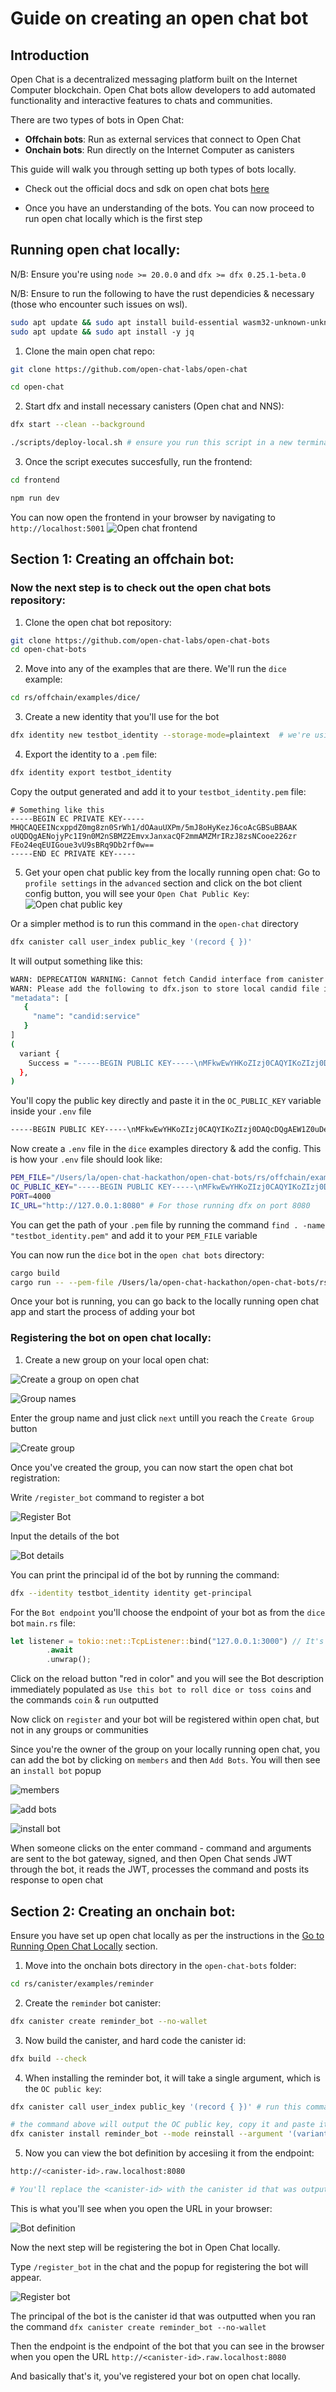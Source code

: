 # Guide on creating an open chat bot

## Introduction
Open Chat is a decentralized messaging platform built on the Internet Computer blockchain. Open Chat bots allow developers to add automated functionality and interactive features to chats and communities.

There are two types of bots in Open Chat:
- **Offchain bots**: Run as external services that connect to Open Chat
- **Onchain bots**: Run directly on the Internet Computer as canisters

This guide will walk you through setting up both types of bots locally.

- Check out the official docs and sdk on open chat bots [here](https://github.com/open-chat-labs/open-chat-bots?tab=readme-ov-file#open-chat-bots)

- Once you have an understanding of the bots. You can now proceed to run open chat locally which is the first step 

## Running open chat locally: 

N/B: Ensure you're using ``node >= 20.0.0`` and ``dfx >= dfx 0.25.1-beta.0`` 

N/B: Ensure to run the following to have the rust dependicies & necessary (those who encounter such issues on wsl).
```bash
sudo apt update && sudo apt install build-essential wasm32-unknown-unknown clang lld
sudo apt update && sudo apt install -y jq
```

1. Clone the main open chat repo: 
```bash
git clone https://github.com/open-chat-labs/open-chat 

cd open-chat
``` 

2. Start dfx and install necessary canisters (Open chat and NNS): 
```bash 
dfx start --clean --background 

./scripts/deploy-local.sh # ensure you run this script in a new terminal, different from the one you used to run dfx start
``` 

3. Once the script executes succesfully, run the frontend: 
```bash 
cd frontend 

npm run dev 
``` 

You can now open the frontend in your browser by navigating to ``http://localhost:5001``
![Open chat frontend](./images/open-chat-frontend.png)

## Section 1: Creating an offchain bot: 

### Now the next step is to check out the open chat bots repository:

1. Clone the open chat bot repository: 
```bash 
git clone https://github.com/open-chat-labs/open-chat-bots
cd open-chat-bots
```

2. Move into any of the examples that are there. We'll run the ``dice`` example: 
```bash 
cd rs/offchain/examples/dice/
``` 

3. Create a new identity that you'll use for the bot
```bash 
dfx identity new testbot_identity --storage-mode=plaintext  # we're using plaintext mode to be able to see the seed phrase 
```

4. Export the identity to a ``.pem`` file: 
```bash 
dfx identity export testbot_identity
```

Copy the output generated and add it to your ``testbot_identity.pem`` file: 
```pem 
# Something like this
-----BEGIN EC PRIVATE KEY-----
MHQCAQEEINcxppdZ0mg8zn0SrWh1/dOAauUXPm/5mJ8oHyKezJ6coAcGBSuBBAAK
oUQDQgAENojyPc1I9n0M2nSBMZ2EmvxJanxacQF2mmAMZMrIRzJ8zsNCooe226zr
FEo24eqEUIGoue3vU9sBRq9Db2rf0w==
-----END EC PRIVATE KEY-----
```


5. Get your open chat public key from the locally running open chat: 
Go to ``profile settings`` in the ``advanced`` section and click on the bot client config button, you will see your ``Open Chat Public Key``: 
![Open chat public key](./images/bot-client-config.png)

Or a simpler method is to run this command in the ``open-chat`` directory
```bash 
dfx canister call user_index public_key '(record { })'
``` 

It will output something like this: 
```bash 
WARN: DEPRECATION WARNING: Cannot fetch Candid interface from canister metadata, reading Candid interface from the local build artifact. In a future dfx release, we will only read candid interface from canister metadata.
WARN: Please add the following to dfx.json to store local candid file into metadata:
"metadata": [
   {
     "name": "candid:service"
   }
]
(
  variant {
    Success = "-----BEGIN PUBLIC KEY-----\nMFkwEwYHKoZIzj0CAQYIKoZIzj0DAQcDQgAEW1Z0uDeQiWdgxlpsjmAfjPlSKtZT\nT1/7A3xcYeMq3mhUE4PHqLu4D+tdsE5ga+0jyh8PgfsnFBmxNE+F+nr2eg==\n-----END PUBLIC KEY-----\n"
  },
)
``` 

You'll copy the public key directly and paste it in the ``OC_PUBLIC_KEY`` variable inside your ``.env`` file
```bash
-----BEGIN PUBLIC KEY-----\nMFkwEwYHKoZIzj0CAQYIKoZIzj0DAQcDQgAEW1Z0uDeQiWdgxlpsjmAfjPlSKtZT\nT1/7A3xcYeMq3mhUE4PHqLu4D+tdsE5ga+0jyh8PgfsnFBmxNE+F+nr2eg==\n-----END PUBLIC KEY-----\n
``` 

Now create a ``.env`` file in the ``dice`` examples directory  & add the config. This is how your ``.env`` file should look like: 
```bash 
PEM_FILE="/Users/la/open-chat-hackathon/open-chat-bots/rs/offchain/examples/dice/testbot_identity.pem" 
OC_PUBLIC_KEY="-----BEGIN PUBLIC KEY-----\nMFkwEwYHKoZIzj0CAQYIKoZIzj0DAQcDQgAEqFYOW8Y0i+j1JWf1taO34MoDXSkQ\n1PgtMPIYogRQjSFj3NCfc6ZvlPNj8XHv8fPVvm42AOKqWDJ1aNP1e/ggVQ==\n-----END PUBLIC KEY-----\n"
PORT=4000
IC_URL="http://127.0.0.1:8080" # For those running dfx on port 8080 
```

You can get the path of your ``.pem`` file by running the command ``find . -name "testbot_identity.pem"`` and add it to your ``PEM_FILE`` variable

You can now run the ``dice`` bot in the ``open chat bots`` directory: 

```bash 
cargo build
cargo run -- --pem-file /Users/la/open-chat-hackathon/open-chat-bots/rs/offchain/examples/dice/testbot_identity.pem # remember this is the relative path of your .pem file
```

Once your bot is running, you can go back to the locally running open chat app and start the process of adding your bot


### Registering the bot on open chat locally: 

1. Create a new group on your local open chat: 

![Create a group on open chat](./images/create-group.png)

![Group names](./images/GroupName.png)

Enter the group name and just click ``next`` untill you reach the ``Create Group`` button

![Create group](./images/creategroup.png)

Once you've created the group, you can now start the open chat bot registration: 

Write ``/register_bot`` command to register a bot

![Register Bot](./images/register-bot.png)

Input the details of the bot

![Bot details](./images/register-bot-popup.png)

You can print the principal id of the bot by running the command: 
```bash 
dfx --identity testbot_identity identity get-principal
```

For the ``Bot endpoint`` you'll choose the endpoint of your bot as from the ``dice`` bot ``main.rs`` file: 
```rust
let listener = tokio::net::TcpListener::bind("127.0.0.1:3000") // It's here 
        .await
        .unwrap();
```

Click on the reload button "red in color" and you will see the Bot description immediately populated as ``Use this bot to roll dice or toss coins`` and the commands 
``coin`` & ``run`` outputted 

Now click on ``register`` and your bot will be registered within open chat, but not in any groups or communities 

Since you're the owner of the group on your locally running open chat, you can add the bot by clicking on ``members`` and then ``Add Bots``. You will then see an ``install bot`` popup 

![members](./images/members.png)

![add bots](./images/add-bots.png)

![install bot](./images/install-bot.png)

When someone clicks on the enter command - command and arguments are sent to the bot gateway, signed, and then Open Chat sends JWT through the bot, it reads the JWT, processes the command and posts its response to open chat

## Section 2: Creating an onchain bot: 

Ensure you have set up open chat locally as per the instructions in the [Go to Running Open Chat Locally](#running-open-chat-locally) section.

1. Move into the onchain bots directory in the ``open-chat-bots`` folder: 
```bash 
cd rs/canister/examples/reminder
```

2. Create the ``reminder`` bot canister: 
```bash 
dfx canister create reminder_bot --no-wallet
```

3. Now build the canister, and hard code the canister id: 
```bash
dfx build --check
```

4. When installing the reminder bot, it will take a single argument, which is the ``OC public key``: 
```bash
dfx canister call user_index public_key '(record { })' # run this command inside the open-chat directory

# the command above will output the OC public key, copy it and paste it into the command below: 
dfx canister install reminder_bot --mode reinstall --argument '(variant { Init = record { oc_public_key = "<OC_PUBLIC_KEY>" } })' # run this command inside the open-chat-bots directory (in the reminder example)
```

5. Now you can view the bot definition by accesiing it from the endpoint: 
```bash
http://<canister-id>.raw.localhost:8080

# You'll replace the <canister-id> with the canister id that was outputted when you run the command ``dfx canister create reminder_bot --no-wallet``
```

This is what you'll see when you open the URL in your browser: 

![Bot definition](./images/bot-definition.png)

Now the next step will be registering the bot in Open Chat locally. 

Type ``/register_bot`` in the chat and the popup for registering the bot will appear. 

![Register bot](./images/register-onchain-bot.png)

The principal of the bot is the canister id that was outputted when you ran the command ``dfx canister create reminder_bot --no-wallet``

Then the endpoint is the endpoint of the bot that you can see in the browser when you open the URL ``http://<canister-id>.raw.localhost:8080``

And basically that's it, you've registered your bot on open chat locally. 

